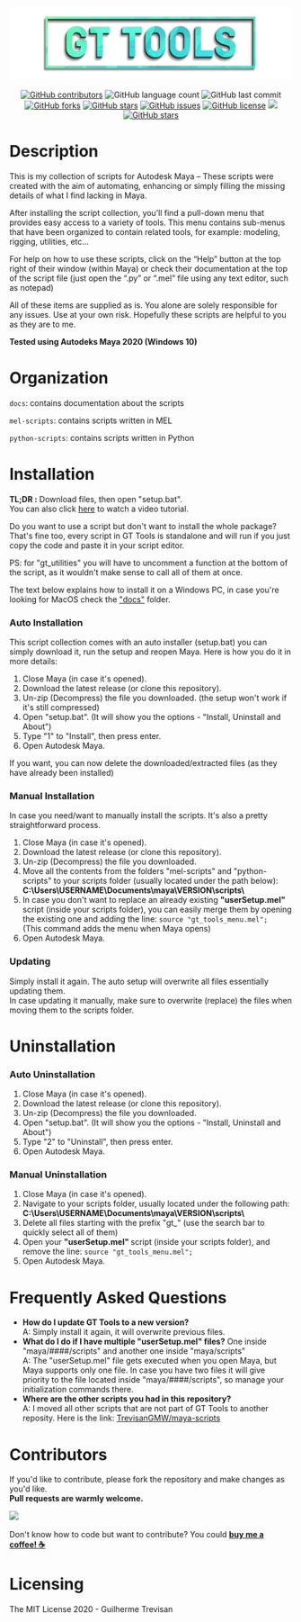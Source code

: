 <!-- GT Tools README.md file -->
<p></p>

<img src="./docs/media/gt_logo.png">

<p></p>
<p align="center"> 
<a href="https://github.com/TrevisanGMW/gt-tools/graphs/contributors">
<img alt="GitHub contributors" src="https://img.shields.io/github/contributors/TrevisanGMW/gt-tools.svg?style=flat-square" ></a>
<img alt="GitHub language count" src="https://img.shields.io/github/languages/count/TrevisanGMW/gt-tools?style=flat-square">
<img alt="GitHub last commit" src="https://img.shields.io/github/last-commit/TrevisanGMW/gt-tools?style=flat-square">

<a href="https://github.com/TrevisanGMW/gt-tools/network/members">
<img alt="GitHub forks" src="https://img.shields.io/github/forks/TrevisanGMW/gt-tools.svg?style=flat-square" ></a>

<a href="https://github.com/TrevisanGMW/gt-tools/stargazers">
<img alt="GitHub stars" src="https://img.shields.io/github/stars/TrevisanGMW/gt-tools.svg?style=flat-square" ></a>

<a href="https://github.com/TrevisanGMW/gt-tools/issues">
<img alt="GitHub issues" src="https://img.shields.io/github/issues/TrevisanGMW/gt-tools.svg?style=flat-square" ></a>

<a href="https://github.com/TrevisanGMW/gt-tools/blob/master/LICENSE">
<img alt="GitHub license" src="https://img.shields.io/github/license/TrevisanGMW/gt-tools.svg?style=flat-square" ></a>

<a href="https://www.paypal.me/TrevisanGMW"> 
<img src="https://img.shields.io/badge/$-donate-blue.svg?maxAge=2592000&amp;style=flat-square">

<a href="https://www.linkedin.com/in/trevisangmw/">
<img alt="GitHub stars" src="https://img.shields.io/badge/-LinkedIn-black.svg?style=flat-square&logo=linkedin&colorB=555" ></a>

</p>


<h1> Description </h1>
This is my collection of scripts for Autodesk Maya – These scripts were created with the aim of automating, enhancing or simply filling the missing details of what I find lacking in Maya.

After installing the script collection, you’ll find a pull-down menu that provides easy access to a variety of tools. This menu contains sub-menus that have been organized to contain related tools, for example: modeling, rigging, utilities, etc…

For help on how to use these scripts, click on the “Help” button at the top right of their window (within Maya) or check their documentation at the top of the script file (just open the “.py” or “.mel” file using any text editor, such as notepad)

All of these items are supplied as is. You alone are solely responsible for any issues. Use at your own risk. 
Hopefully these scripts are helpful to you as they are to me.

<p><b>Tested using Autodeks Maya 2020 (Windows 10)</b></p>


<h1> Organization </h1>
<p><code>docs</code>: contains documentation about the scripts</p>
<p><code>mel-scripts</code>: contains scripts written in MEL</p>
<p><code>python-scripts</code>: contains scripts written in Python</p>

<h1> Installation </h1>

<b>TL;DR :</b> Download files, then open "setup.bat". 
<br>You can also click <a href="https://youtu.be/7Xa05b0cSXE">here</a> to watch a video tutorial.

Do you want to use a script but don't want to install the whole package? That's fine too, every script in GT Tools is standalone and will run if you just copy the code and paste it in your script editor.

PS: for "gt_utilities" you will have to uncomment a function at the bottom of the script, as it wouldn't make sense to call all of them at once.

The text below explains how to install it on a Windows PC, in case you're looking for MacOS check the <a href="./docs">"docs"</a> folder.

<h3>Auto Installation</h3>

This script collection comes with an auto installer (setup.bat) you can simply download it, run the setup and reopen Maya.
Here is how you do it in more details:
<ol>
	<li>Close Maya (in case it's opened).</li>
	<li>Download the latest release (or clone this repository).</li>
	<li>Un-zip (Decompress) the file you downloaded. (the setup won't work if it's still compressed)</li>
	<li>Open "setup.bat". (It will show you the options - "Install, Uninstall and About")</li>
	<li>Type "1" to "Install", then press enter.</li>
	<li>Open Autodesk Maya.</li>
</ol>


If you want, you can now delete the downloaded/extracted files (as they have already been installed)

<h3>Manual Installation</h3>

In case you need/want to manually install the scripts. It's also a pretty straightforward process.
<ol>
	<li>Close Maya (in case it's opened).</li>
	<li>Download the latest release (or clone this repository).</li>
	<li>Un-zip (Decompress) the file you downloaded.</li>
	<li>Move all the contents from the folders "mel-scripts" and "python-scripts" to your scripts folder (usually located under the path below):
	<b>C:\Users\USERNAME\Documents\maya\VERSION\scripts\ </b></li>
	<li>In case you don't want to replace an already existing <b>"userSetup.mel" </b> script (inside your scripts folder), you can easily merge them by opening the existing one and adding the line: <code>source "gt_tools_menu.mel"; </code></li>
	(This command adds the menu when Maya opens)
	<li>Open Autodesk Maya. </li>
</ol>

<h3>Updating</h3>
<p>Simply install it again. The auto setup will overwrite all files essentially updating them.
<br>In case updating it manually, make sure to overwrite (replace) the files when moving them to the scripts folder.</p>

<h1> Uninstallation </h1>

<h3>Auto Uninstallation</h3>

<ol>
	<li>Close Maya (in case it's opened).</li>
	<li>Download the latest release (or clone this repository).</li>
	<li>Un-zip (Decompress) the file you downloaded.</li>
	<li>Open "setup.bat". (It will show you the options - "Install, Uninstall and About")</li>
	<li>Type "2" to "Uninstall", then press enter.</li>
	<li>Open Autodesk Maya.</li>
</ol>

<h3>Manual Uninstallation</h3>

<ol>
	<li>Close Maya (in case it's opened).</li>
	<li>Navigate to your scripts folder, usually located under the following path:
	<b>C:\Users\USERNAME\Documents\maya\VERSION\scripts\ </b></li>
	<li>Delete all files starting with the prefix "gt_" (use the search bar to quickly select all of them)</li>
	<li>Open your <b>"userSetup.mel" </b> script (inside your scripts folder), and remove the line: <code>source "gt_tools_menu.mel"; </code></li>
	<li>Open Autodesk Maya. </li>
</ol>

<h1> Frequently Asked Questions </h1>
<ul>
	<li><b>How do I update GT Tools to a new version?</b> <br>A: Simply install it again, it will overwrite previous files.</li>
	<li><b>What do I do if I have multiple "userSetup.mel" files?</b> One inside "maya/####/scripts" and another one inside "maya/scripts"<br>A: The "userSetup.mel" file gets executed when you open Maya, but Maya supports only one file. In case you have two files it will give priority to the file located inside "maya/####/scripts", so manage your initialization commands there.</li>
	<li><b>Where are the other scripts you had in this repository?</b> <br> A: I moved all other scripts that are not part of GT Tools to another reposity. Here is the link: <a href="https://github.com/TrevisanGMW/maya-scripts">TrevisanGMW/maya-scripts</a> </li>
</ul>

<h1> Contributors </h1>
If you'd like to contribute, please fork the repository and make changes as you'd like. <br><b>Pull requests are warmly welcome.</b>
<p></p>
<a href="https://github.com/TrevisanGMW/gt-tools/graphs/contributors">
  <img src="https://contributors-img.web.app/image?repo=TrevisanGMW/gt-tools" />
</a>

Don't know how to code but want to contribute? You could [__buy me a coffee! :coffee:__](https://www.buymeacoffee.com/TrevisanGMW)

<h1> Licensing </h1>
The MIT License 2020 - Guilherme Trevisan
